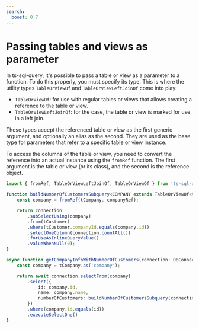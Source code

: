 ```yaml
---
search:
  boost: 0.7
---
```

# Passing tables and views as parameter

In ts-sql-query, it's possible to pass a table or view as a parameter to a function. To do this properly, you must specify its type. This is where the utility types `TableOrViewOf` and `TableOrViewLeftJoinOf` come into play:

- `TableOrViewOf`: for use with regular tables or views that allows creating a reference to the table or view.
- `TableOrViewLeftJoinOf`: for the case, the table or view is marked for use in a left join.

These types accept the referenced table or view as the first generic argument, and optionally an alias as the second. They are used as the base type for parameters that refer to a specific table or view instance.

To access the columns of the table or view, you need to convert the reference into an actual instance using the `fromRef` function. The first argument is the table or view (or its class), and the second is the reference object.

```ts
import { fromRef, TableOrViewLeftJoinOf, TableOrViewOf } from 'ts-sql-query/extras/types';

function buildNumberOfCustomersSubquery<COMPANY extends TableOrViewOf<typeof tCompany, 'company'>>(connection: DBConnection, companyRef: COMPANY) {
    const company = fromRef(tCompany, companyRef);

    return connection
        .subSelectUsing(company)
        .from(tCustomer)
        .where(tCustomer.companyId.equals(company.id))
        .selectOneColumn(connection.countAll())
        .forUseAsInlineQueryValue()
        .valueWhenNull(0);
}

async function getCompanyInfoWithNumberOfCustomers(connection: DBConnection, id: number) {
    const company = tCompany.as('company');

    return await connection.selectFrom(company)
        .select({
            id: company.id,
            name: company.name,
            numberOfCustomers: buildNumberOfCustomersSubquery(connection, company)
        })
        .where(company.id.equals(id))
        .executeSelectOne()
}
```

